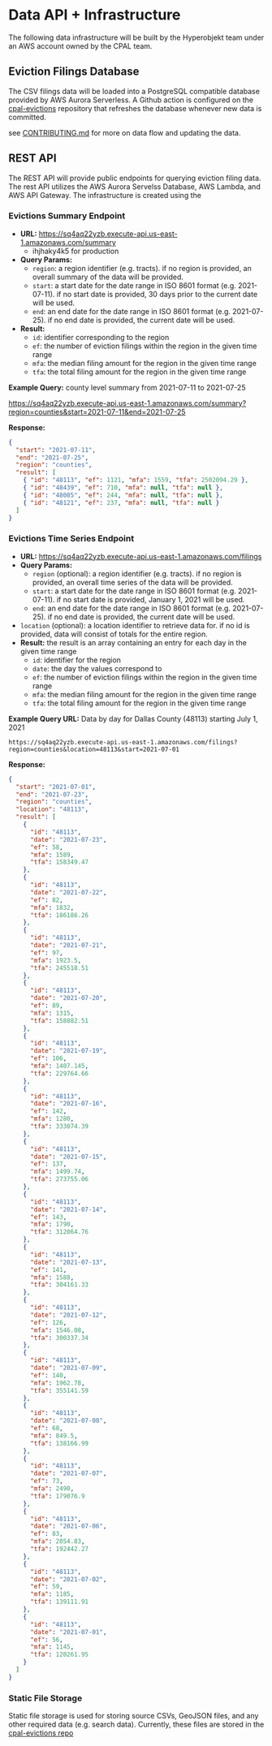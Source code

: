 # Data API + Infrastructure

The following data infrastructure will be built by the Hyperobjekt team under an AWS account owned by the CPAL team.

## Eviction Filings Database

The CSV filings data will be loaded into a PostgreSQL compatible database provided by AWS Aurora Serverless. A Github action is configured on the [cpal-evictions](https://github.com/childpovertyactionlab/cpal-evictions) repository that refreshes the database whenever new data is committed.

see [CONTRIBUTING.md](../CONTRIBUTING.md#data-flow) for more on data flow and updating the data.

## REST API

The REST API will provide public endpoints for querying eviction filing data. The rest API utilizes the AWS Aurora Servelss Database, AWS Lambda, and AWS API Gateway. The infrastructure is created using the

### Evictions Summary Endpoint

- **URL:** https://sq4aq22yzb.execute-api.us-east-1.amazonaws.com/summary
  - ihjhaky4k5 for production
- **Query Params:**
  - `region`: a region identifier (e.g. tracts). if no region is provided, an overall summary of the data will be provided.
  - `start`: a start date for the date range in ISO 8601 format (e.g. 2021-07-11). if no start date is provided, 30 days prior to the current date will be used.
  - `end`: an end date for the date range in ISO 8601 format (e.g. 2021-07-25). if no end date is provided, the current date will be used.
- **Result:**
  - `id`: identifier corresponding to the region
  - `ef`: the number of eviction filings within the region in the given time range
  - `mfa`: the median filing amount for the region in the given time range
  - `tfa`: the total filing amount for the region in the given time range

**Example Query:** county level summary from 2021-07-11 to 2021-07-25

https://sq4aq22yzb.execute-api.us-east-1.amazonaws.com/summary?region=counties&start=2021-07-11&end=2021-07-25

**Response:**

```json
{
  "start": "2021-07-11",
  "end": "2021-07-25",
  "region": "counties",
  "result": [
    { "id": "48113", "ef": 1121, "mfa": 1559, "tfa": 2502094.29 },
    { "id": "48439", "ef": 710, "mfa": null, "tfa": null },
    { "id": "48085", "ef": 244, "mfa": null, "tfa": null },
    { "id": "48121", "ef": 237, "mfa": null, "tfa": null }
  ]
}
```

### Evictions Time Series Endpoint

- **URL:** https://sq4aq22yzb.execute-api.us-east-1.amazonaws.com/filings
- **Query Params:**
  - `region` (optional): a region identifier (e.g. tracts). if no region is provided, an overall time series of the data will be provided.
  - `start`: a start date for the date range in ISO 8601 format (e.g. 2021-07-11). if no start date is provided, January 1, 2021 will be used.
  - `end`: an end date for the date range in ISO 8601 format (e.g. 2021-07-25). if no end date is provided, the current date will be used.
- `location` (optional): a location identifier to retrieve data for. if no id is provided, data will consist of totals for the entire region.
- **Result:** the result is an array containing an entry for each day in the given time range
  - `id`: identifier for the region
  - `date`: the day the values correspond to
  - `ef`: the number of eviction filings within the region in the given time range
  - `mfa`: the median filing amount for the region in the given time range
  - `tfa`: the total filing amount for the region in the given time range

**Example Query URL:** Data by day for Dallas County (48113) starting July 1, 2021

`https://sq4aq22yzb.execute-api.us-east-1.amazonaws.com/filings?region=counties&location=48113&start=2021-07-01`

**Response:**

```json
{
  "start": "2021-07-01",
  "end": "2021-07-23",
  "region": "counties",
  "location": "48113",
  "result": [
    {
      "id": "48113",
      "date": "2021-07-23",
      "ef": 58,
      "mfa": 1589,
      "tfa": 158349.47
    },
    {
      "id": "48113",
      "date": "2021-07-22",
      "ef": 82,
      "mfa": 1832,
      "tfa": 186186.26
    },
    {
      "id": "48113",
      "date": "2021-07-21",
      "ef": 97,
      "mfa": 1923.5,
      "tfa": 245518.51
    },
    {
      "id": "48113",
      "date": "2021-07-20",
      "ef": 89,
      "mfa": 1315,
      "tfa": 158882.51
    },
    {
      "id": "48113",
      "date": "2021-07-19",
      "ef": 106,
      "mfa": 1407.145,
      "tfa": 229764.66
    },
    {
      "id": "48113",
      "date": "2021-07-16",
      "ef": 142,
      "mfa": 1280,
      "tfa": 333074.39
    },
    {
      "id": "48113",
      "date": "2021-07-15",
      "ef": 137,
      "mfa": 1499.74,
      "tfa": 273755.06
    },
    {
      "id": "48113",
      "date": "2021-07-14",
      "ef": 143,
      "mfa": 1790,
      "tfa": 312064.76
    },
    {
      "id": "48113",
      "date": "2021-07-13",
      "ef": 141,
      "mfa": 1588,
      "tfa": 304161.33
    },
    {
      "id": "48113",
      "date": "2021-07-12",
      "ef": 126,
      "mfa": 1546.08,
      "tfa": 300337.34
    },
    {
      "id": "48113",
      "date": "2021-07-09",
      "ef": 140,
      "mfa": 1962.78,
      "tfa": 355141.59
    },
    {
      "id": "48113",
      "date": "2021-07-08",
      "ef": 68,
      "mfa": 849.5,
      "tfa": 138166.99
    },
    {
      "id": "48113",
      "date": "2021-07-07",
      "ef": 73,
      "mfa": 2490,
      "tfa": 179076.9
    },
    {
      "id": "48113",
      "date": "2021-07-06",
      "ef": 83,
      "mfa": 2054.83,
      "tfa": 192442.27
    },
    {
      "id": "48113",
      "date": "2021-07-02",
      "ef": 59,
      "mfa": 1185,
      "tfa": 139111.91
    },
    {
      "id": "48113",
      "date": "2021-07-01",
      "ef": 56,
      "mfa": 1145,
      "tfa": 120261.95
    }
  ]
}
```

### Static File Storage

Static file storage is used for storing source CSVs, GeoJSON files, and any other required data (e.g. search data). Currently, these files are stored in the [cpal-evictions repo](https://github.com/childpovertyactionlab/cpal-evictions)
